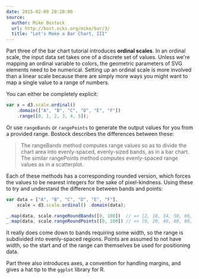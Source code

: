 ```yaml
---
date: 2015-02-09 20:20:00
source:
  author: Mike Bostock
  url: http://bost.ocks.org/mike/bar/3/
  title: "Let's Make a Bar Chart, III"
---
```


Part three of the bar chart tutorial introduces **ordinal scales**. In an ordinal scale, the input data set takes one of a discrete set of values. Unless we're mapping an ordinal variable to colors, the geometric parameters of SVG elements need to be numerical. Setting up an ordinal scale is more involved than a linear scale because there are simply more ways you might want to map a single value to a range of numbers.

You can either be completely explicit:

```javascript
var x = d3.scale.ordinal()
    .domain(["A", "B", "C", "D", "E", "F"])
    .range([0, 1, 2, 3, 4, 5]);
```

Or use `rangeBands` or `rangePoints` to generate the output values for you from a provided range. Bostock describes the differences between these:

> The rangeBands method computes range values so as to divide the chart area into evenly-spaced, evenly-sized bands, as in a bar chart. The similar rangePoints method computes evenly-spaced range values as in a scatterplot.

Each of these methods has a corresponding rounded version, which forces the values to be nearest integers for the sake of pixel-kindness. Using these to try and understand the difference between bands and points:

```javascript
var data = ["A", "B", "C", "D", "E", "F"],
    scale = d3.scale.ordinal() .domain(data);

_.map(data, scale.rangeRoundBands([0, 100])  // => [2, 18, 34, 50, 66, 82]
_.map(data, scale.rangeRoundPoints([0, 100]) // => [0, 20, 40, 60, 80, 100]
```


It really does come down to bands requiring some width, so the range is subdivided into evenly-spaced regions. Points are assumed to not have width, so the start and of the range can themselves be used for positioning data.

Part three also introduces axes, a convention for handling margins, and gives a hat tip to the `ggplot` library for R.
